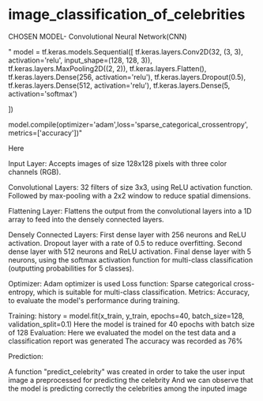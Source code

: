 # image_classification_of_celebrities

CHOSEN MODEL- Convolutional Neural Network(CNN)

"
model = tf.keras.models.Sequential([
tf.keras.layers.Conv2D(32, (3, 3), activation='relu', input_shape=(128, 128, 3)),	tf.keras.layers.MaxPooling2D((2, 2)),
 tf.keras.layers.Flatten(),
tf.keras.layers.Dense(256, activation='relu'),
tf.keras.layers.Dropout(0.5),
 tf.keras.layers.Dense(512, activation='relu'),
tf.keras.layers.Dense(5, activation='softmax') 

])

model.compile(optimizer='adam',loss='sparse_categorical_crossentropy', metrics=['accuracy'])"



Here

Input Layer: Accepts images of size 128x128 pixels with three color channels (RGB).

Convolutional Layers:
32 filters of size 3x3, using ReLU activation function.
Followed by max-pooling with a 2x2 window to reduce spatial dimensions.

Flattening Layer: 
Flattens the output from the convolutional layers into a 1D array to feed into the densely connected layers.

Densely Connected Layers:
First dense layer with 256 neurons and ReLU activation.
Dropout layer with a rate of 0.5 to reduce overfitting.
Second dense layer with 512 neurons and ReLU activation.
Final dense layer with 5 neurons, using the softmax activation function for multi-class classification (outputting probabilities for 5 classes).

Optimizer: Adam optimizer is used
Loss function: Sparse categorical cross-entropy, which is suitable for multi-class classification.
Metrics: Accuracy, to evaluate the model's performance during training.

Training:
history = model.fit(x_train, y_train, epochs=40, batch_size=128, validation_split=0.1)
Here the model is trained for 40 epochs with batch size of 128
Evaluation:
Here we evaluated the model on the test data and a classification report was generated
The accuracy was recorded as 76%

Prediction:

A function "predict_celebrity" was created in order to take the user input image a preprocessed for predicting the celebrity
And we can observe that the model is predicting correctly the celebrities among the inputed image



